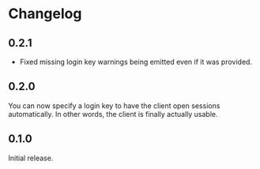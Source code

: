# Changelog

## 0.2.1

 - Fixed missing login key warnings being emitted even if it was provided.

## 0.2.0

You can now specify a login key to have the client open sessions automatically.
In other words, the client is finally actually usable.

## 0.1.0

Initial release.
